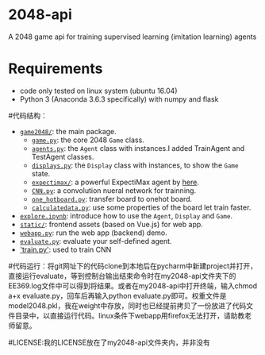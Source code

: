 # 2048-api
A 2048 game api for training supervised learning (imitation learning) agents

# Requirements
* code only tested on linux system (ubuntu 16.04)
* Python 3 (Anaconda 3.6.3 specifically) with numpy and flask

#代码结构：
* [`game2048/`](game2048/): the main package.
    * [`game.py`](game2048/game.py): the core 2048 `Game` class.
    * [`agents.py`](game2048/agents.py): the `Agent` class with instances.I added TrainAgent and TestAgent classes.
    * [`displays.py`](game2048/displays.py): the `Display` class with instances, to show the `Game` state.
    * [`expectimax/`](game2048/expectimax): a powerful ExpectiMax agent by [here](https://github.com/nneonneo/2048-ai).
    * [`CNN.py`](game2048/CNN.py): a convolution nueral network for trainning.
    * [`one_hotboard.py`](game2048/one_hotboard.py): transfer board to onehot board.
    * [`calculatedata.py`](game2048/calculatedata.py): use some properties of the board let train faster.
* [`explore.ipynb`](explore.ipynb): introduce how to use the `Agent`, `Display` and `Game`.
* [`static/`](static/): frontend assets (based on Vue.js) for web app.
* [`webapp.py`](webapp.py): run the web app (backend) demo.
* [`evaluate.py`](evaluate.py): evaluate your self-defined agent.
* ['train.py'](train.py): used to train CNN

#代码运行：将git网址下的代码clone到本地后在pycharm中新建project并打开，直接运行evaluate，等到控制台输出结束命令时在my2048-api文件夹下的EE369.log文件中可以得到将结果。或者在my2048-api中打开终端，输入chmod a+x evaluate.py，回车后再输入python evaluate.py即可。权重文件是model2048.pkl，我在weight中存放，同时也已经提前拷贝了一份放进了代码文件目录中，以直接运行代码。linux条件下webapp用firefox无法打开，请助教老师留意。

#LICENSE:我的LICENSE放在了my2048-api文件夹内，并非没有
